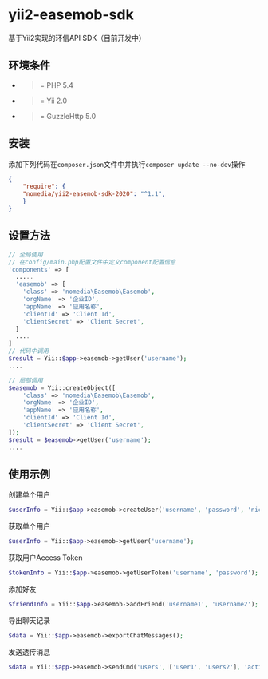 # yii2-easemob-sdk
基于Yii2实现的环信API SDK（目前开发中）

环境条件
--------
- >= PHP 5.4
- >= Yii 2.0
- >= GuzzleHttp 5.0

安装
----

添加下列代码在``composer.json``文件中并执行``composer update --no-dev``操作

```json
{
    "require": {
    "nomedia/yii2-easemob-sdk-2020": "^1.1",
    }
}
```

设置方法
--------

```php
// 全局使用
// 在config/main.php配置文件中定义component配置信息
'components' => [
  .....
  'easemob' => [
    'class' => 'nomedia\Easemob\Easemob',
    'orgName' => '企业ID',
    'appName' => '应用名称',
    'clientId' => 'Client Id',
    'clientSecret' => 'Client Secret',
  ]
  ....
]
// 代码中调用
$result = Yii::$app->easemob->getUser('username');
....
```

```php
// 局部调用
$easemob = Yii::createObject([
    'class' => 'nomedia\Easemob\Easemob',
    'orgName' => '企业ID',
    'appName' => '应用名称',
    'clientId' => 'Client Id',
    'clientSecret' => 'Client Secret',
]);
$result = $easemob->getUser('username');
....
```

使用示例
--------

创建单个用户

```php
$userInfo = Yii::$app->easemob->createUser('username', 'password', 'nickname');
```

获取单个用户

```php
$userInfo = Yii::$app->easemob->getUser('username');
```

获取用户Access Token

```php
$tokenInfo = Yii::$app->easemob->getUserToken('username', 'password');
```

添加好友

```php
$friendInfo = Yii::$app->easemob->addFriend('username1', 'username2');
```

导出聊天记录

```php
$data = Yii::$app->easemob->exportChatMessages();
```

发送透传消息

```php
$data = Yii::$app->easemob->sendCmd('users', ['user1', 'users2'], 'action1', ['key1' => 'value1'], 'admin');
```
